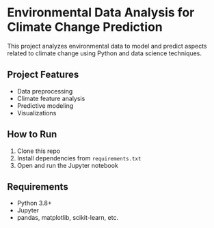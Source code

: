 # Environmental Data Analysis for Climate Change Prediction

This project analyzes environmental data to model and predict aspects related to climate change using Python and data science techniques.

## Project Features
- Data preprocessing
- Climate feature analysis
- Predictive modeling
- Visualizations

## How to Run
1. Clone this repo
2. Install dependencies from `requirements.txt`
3. Open and run the Jupyter notebook

## Requirements
- Python 3.8+
- Jupyter
- pandas, matplotlib, scikit-learn, etc.
